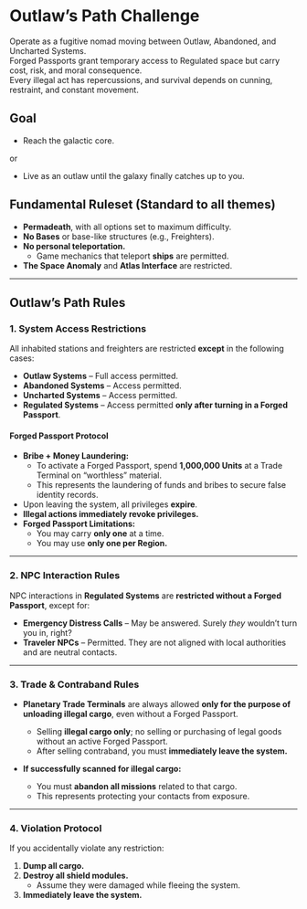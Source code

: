 # Outlaw’s Path Challenge
Operate as a fugitive nomad moving between Outlaw, Abandoned, and Uncharted Systems.  
Forged Passports grant temporary access to Regulated space but carry cost, risk, and moral consequence.  
Every illegal act has repercussions, and survival depends on cunning, restraint, and constant movement.

## Goal
- Reach the galactic core.

or

- Live as an outlaw until the galaxy finally catches up to you.

## Fundamental Ruleset (Standard to all themes)
- **Permadeath**, with all options set to maximum difficulty.
- **No Bases** or base-like structures (e.g., Freighters).
- **No personal teleportation.**
  - Game mechanics that teleport **ships** are permitted.
- **The Space Anomaly** and **Atlas Interface** are restricted.

---

## Outlaw’s Path Rules

### 1. System Access Restrictions
All inhabited stations and freighters are restricted **except** in the following cases:

- **Outlaw Systems** – Full access permitted.
- **Abandoned Systems** – Access permitted.
- **Uncharted Systems** – Access permitted.
- **Regulated Systems** – Access permitted **only after turning in a Forged Passport**.

#### Forged Passport Protocol
- **Bribe + Money Laundering:**
  - To activate a Forged Passport, spend **1,000,000 Units** at a Trade Terminal on “worthless” material.  
  - This represents the laundering of funds and bribes to secure false identity records.
- Upon leaving the system, all privileges **expire**.
- **Illegal actions immediately revoke privileges.**
- **Forged Passport Limitations:**
  - You may carry **only one** at a time.
  - You may use **only one per Region.**

---

### 2. NPC Interaction Rules
NPC interactions in **Regulated Systems** are **restricted without a Forged Passport**, except for:

- **Emergency Distress Calls** – May be answered. Surely _they_ wouldn’t turn you in, right?
- **Traveler NPCs** – Permitted. They are not aligned with local authorities and are neutral contacts.

---

### 3. Trade & Contraband Rules
- **Planetary Trade Terminals** are always allowed **only for the purpose of unloading illegal cargo**, even without a Forged Passport.
  - Selling **illegal cargo only**; no selling or purchasing of legal goods without an active Forged Passport.
  - After selling contraband, you must **immediately leave the system.**

- **If successfully scanned for illegal cargo:**
  - You must **abandon all missions** related to that cargo.
  - This represents protecting your contacts from exposure.

---

### 4. Violation Protocol
If you accidentally violate any restriction:

1. **Dump all cargo.**
2. **Destroy all shield modules.**
   - Assume they were damaged while fleeing the system.
3. **Immediately leave the system.**
